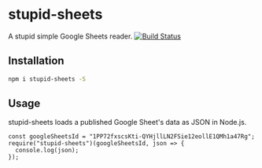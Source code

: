 # stupid-sheets
A stupid simple Google Sheets reader. [![Build Status](https://travis-ci.org/HarryStevens/stupid-sheets.svg?branch=master)](https://travis-ci.org/HarryStevens/stupid-sheets)

## Installation
```bash
npm i stupid-sheets -S
```

## Usage
stupid-sheets loads a published Google Sheet's data as JSON in Node.js.

```
const googleSheetsId = "1PP72fxscsKti-QYHjllLN2FSie12eollE1QMh1a47Rg";
require("stupid-sheets")(googleSheetsId, json => {
  console.log(json);
});
```